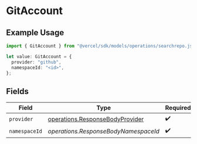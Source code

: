 # GitAccount

## Example Usage

```typescript
import { GitAccount } from "@vercel/sdk/models/operations/searchrepo.js";

let value: GitAccount = {
  provider: "github",
  namespaceId: "<id>",
};
```

## Fields

| Field                                                                              | Type                                                                               | Required                                                                           | Description                                                                        |
| ---------------------------------------------------------------------------------- | ---------------------------------------------------------------------------------- | ---------------------------------------------------------------------------------- | ---------------------------------------------------------------------------------- |
| `provider`                                                                         | [operations.ResponseBodyProvider](../../models/operations/responsebodyprovider.md) | :heavy_check_mark:                                                                 | N/A                                                                                |
| `namespaceId`                                                                      | *operations.ResponseBodyNamespaceId*                                               | :heavy_check_mark:                                                                 | N/A                                                                                |